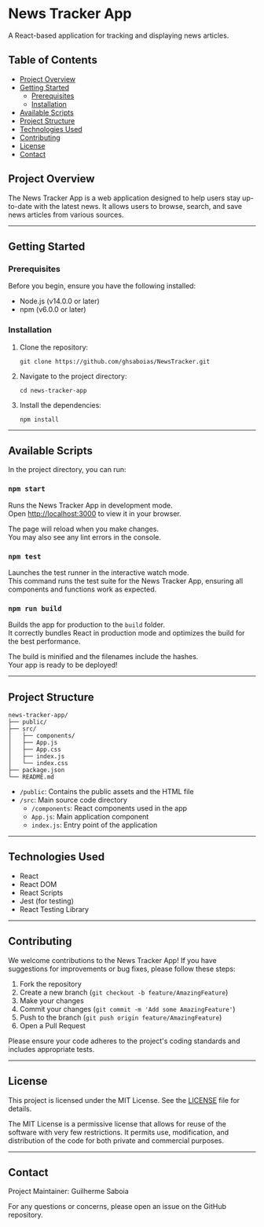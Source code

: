 # News Tracker App

A React-based application for tracking and displaying news articles.

## Table of Contents

- [Project Overview](#project-overview)
- [Getting Started](#getting-started)
  - [Prerequisites](#prerequisites)
  - [Installation](#installation)
- [Available Scripts](#available-scripts)
- [Project Structure](#project-structure)
- [Technologies Used](#technologies-used)
- [Contributing](#contributing)
- [License](#license)
- [Contact](#contact)

## Project Overview

The News Tracker App is a web application designed to help users stay up-to-date with the latest news. It allows users to browse, search, and save news articles from various sources.

---

## Getting Started

### Prerequisites

Before you begin, ensure you have the following installed:

- Node.js (v14.0.0 or later)
- npm (v6.0.0 or later)

### Installation

1. Clone the repository:

   ```
   git clone https://github.com/ghsaboias/NewsTracker.git
   ```

2. Navigate to the project directory:

   ```
   cd news-tracker-app
   ```

3. Install the dependencies:
   ```
   npm install
   ```

---

## Available Scripts

In the project directory, you can run:

### `npm start`

Runs the News Tracker App in development mode.\
Open [http://localhost:3000](http://localhost:3000) to view it in your browser.

The page will reload when you make changes.\
You may also see any lint errors in the console.

### `npm test`

Launches the test runner in the interactive watch mode.\
This command runs the test suite for the News Tracker App, ensuring all components and functions work as expected.

### `npm run build`

Builds the app for production to the `build` folder.\
It correctly bundles React in production mode and optimizes the build for the best performance.

The build is minified and the filenames include the hashes.\
Your app is ready to be deployed!

---

## Project Structure

```
news-tracker-app/
├── public/
├── src/
│   ├── components/
│   ├── App.js
│   ├── App.css
│   ├── index.js
│   └── index.css
├── package.json
└── README.md
```

- `/public`: Contains the public assets and the HTML file
- `/src`: Main source code directory
  - `/components`: React components used in the app
  - `App.js`: Main application component
  - `index.js`: Entry point of the application

---

## Technologies Used

- React
- React DOM
- React Scripts
- Jest (for testing)
- React Testing Library

---

## Contributing

We welcome contributions to the News Tracker App! If you have suggestions for improvements or bug fixes, please follow these steps:

1. Fork the repository
2. Create a new branch (`git checkout -b feature/AmazingFeature`)
3. Make your changes
4. Commit your changes (`git commit -m 'Add some AmazingFeature'`)
5. Push to the branch (`git push origin feature/AmazingFeature`)
6. Open a Pull Request

Please ensure your code adheres to the project's coding standards and includes appropriate tests.

---

## License

This project is licensed under the MIT License. See the [LICENSE](LICENSE) file for details.

The MIT License is a permissive license that allows for reuse of the software with very few restrictions. It permits use, modification, and distribution of the code for both private and commercial purposes.

---

## Contact

Project Maintainer: Guilherme Saboia

For any questions or concerns, please open an issue on the GitHub repository.
